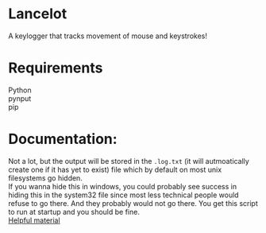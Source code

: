 # Lancelot
A keylogger that tracks movement of mouse and keystrokes!

# Requirements
 Python  
 pynput  
 pip  

# Documentation:
  Not a lot, but the output will be stored in the `.log.txt` (it will autmoatically create one if it has yet to exist) file which by default on most unix filesystems go hidden.  
  If you wanna hide this in windows, you could probably see success in hiding this in the system32 file since most less technical people would refuse to go there. And they probably would not go there. You get this script to run at startup and you should be fine.   
[Helpful material](https://stackoverflow.com/questions/4438020/how-to-start-a-python-file-while-windows-starts)
